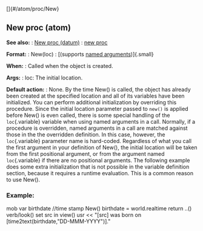 []{#/atom/proc/New}
## New proc (atom)
**See also:**
:   [New proc (datum)](#/datum/proc/New)
:   [new proc](#/proc/new)
<!-- -->
**Format:**
:   New(loc)
:   [(supports [named arguments](#/proc/arguments/named))]{.small}
<!-- -->
**When:**
:   Called when the object is created.
<!-- -->
**Args:**
:   loc: The initial location.
<!-- -->
**Default action:**
:   None.
By the time New() is called, the object has already been created at the
specified location and all of its variables have been initialized. You
can perform additional initialization by overriding this procedure.
Since the initial location parameter passed to `new()` is applied before
New() is even called, there is some special handling of the
`loc`{.variable} variable when using named arguments in a call.
Normally, if a procedure is overridden, named arguments in a call are
matched against those in the the overridden definition. In this case,
however, the `loc`{.variable} parameter name is hard-coded. Regardless
of what you call the first argument in your definition of New(), the
initial location will be taken from the first positional argument, or
from the argument named `loc`{.variable} if there are no positional
arguments.
The following example does some extra initialization that is not
possible in the variable definition section, because it requires a
runtime evaluation. This is a common reason to use New().
### Example:
mob var birthdate //time stamp New() birthdate = world.realtime return
..() verb/look() set src in view() usr \<\< \"\[src\] was born on
\[time2text(birthdate,\"DD-MMM-YYYY\")\].\"